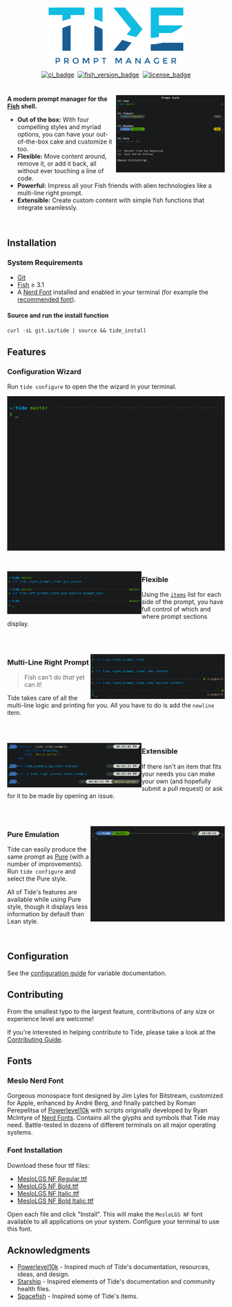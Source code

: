 <div align="center">

<img
   src="resources/images/logo.svg"
   alt="logo.svg"
   width="61.8%"
/>

[![ci_badge][]][actions] ​ [![fish_version_badge][]](#System-Requirements) ​ [![license_badge][]][license] <!-- 0 width spaces on this line -->

</div>

#

<img
   src="resources/images/header.png"
   alt="header.png"
   width="50%"
   align="right"
/>

**A modern prompt manager for the [Fish][] shell.**

- **Out of the box:** With four compelling styles and myriad options, you can have your out-of-the-box cake and customize it too.
- **Flexible:** Move content around, remove it, or add it back, all without ever touching a line of code.
- **Powerful:** Impress all your Fish friends with alien technologies like a multi-line right prompt.
- **Extensible:** Create custom content with simple fish functions that integrate seamlessly.

<br clear="right">

## Installation

### System Requirements

- [Git][]
- [Fish][] ≥ 3.1
- A [Nerd Font][nerd fonts] installed and enabled in your terminal (for example the [recommended font](#fonts)).

#### Source and run the install function

```console
curl -sL git.io/tide | source && tide_install
```

## Features

### Configuration Wizard

Run `tide configure` to open the the wizard in your terminal.

![configuration_wizard][]

<br>

<img
   src="resources/images/flexible.png"
   alt="flexible.png"
   width="61.8%"
   align="left"
/>

### Flexible

Using the [`items`][] list for each side of the prompt, you have full control of which and where prompt sections display.

<br clear="left"><br>

<img
   src="resources/images/multi-line_right_prompt.png"
   alt="multi-line_right_prompt.png"
   width="61.8%"
   align="right"
/>

### Multi-Line Right Prompt

> Fish can't do _that_ yet can it!

Tide takes care of all the multi-line logic and printing for you. All you have to do is add the `newline` item.

<br clear="right"><br>

<img
   src="resources/images/extensible.png"
   alt="extensible.png"
   width="61.8%"
   align="left"
/>

### Extensible

If there isn't an item that fits your needs you can make your own (and hopefully submit a pull request) or ask for it to be made by opening an issue.

<br clear="left"><br>

<img
   src="resources/animations/pure_emulation.gif"
   alt="pure_emulation.gif"
   width="61.8%"
   align="right"
/>

### Pure Emulation

Tide can easily produce the same prompt as [Pure][] (with a number of improvements). Run `tide configure` and select the Pure style.

All of Tide's features are available while using Pure style, though it displays less information by default than Lean style.

<br clear="right">

## Configuration

See the [configuration guide][] for variable documentation.

## Contributing

From the smallest typo to the largest feature, contributions of any size or experience level are welcome!

If you're interested in helping contribute to Tide, please take a look at the [Contributing Guide][].

## Fonts

### Meslo Nerd Font

Gorgeous monospace font designed by Jim Lyles for Bitstream, customized for Apple, enhanced by André Berg, and finally patched by Roman Perepelitsa of [Powerlevel10k][] with scripts originally developed by Ryan McIntyre of [Nerd Fonts][]. Contains all the glyphs and symbols that Tide may need. Battle-tested in dozens of different terminals on all major operating systems.

### Font Installation

Download these four ttf files:

- [MesloLGS NF Regular.ttf][]
- [MesloLGS NF Bold.ttf][]
- [MesloLGS NF Italic.ttf][]
- [MesloLGS NF Bold Italic.ttf][]

Open each file and click "Install". This will make the `MesloLGS NF` font available to all applications on your system. Configure your terminal to use this font.

## Acknowledgments

- [Powerlevel10k][] - Inspired much of Tide's documentation, resources, ideas, and design.
- [Starship][] - Inspired elements of Tide's documentation and community health files.
- [Spacefish][] - Inspired some of Tide's items.

[`items`]: docs/Configuration.md#Items
[actions]: https://github.com/IlanCosman/tide/actions
[ci_badge]: https://github.com/IlanCosman/tide/workflows/CI/badge.svg
[configuration guide]: docs/Configuration.md
[configuration_wizard]: resources/animations/configuration_wizard.gif
[contributing guide]: CONTRIBUTING.md
[fish_version_badge]: https://img.shields.io/badge/fish-3.1.0%2B-blue
[fish]: https://fishshell.com/
[git]: https://git-scm.com/
[license_badge]: https://img.shields.io/github/license/IlanCosman/tide
[license]: LICENSE.md
[meslolgs nf bold italic.ttf]: resources/fonts/mesloLGS_NF_bold_italic.ttf
[meslolgs nf bold.ttf]: resources/fonts/mesloLGS_NF_bold.ttf
[meslolgs nf italic.ttf]: resources/fonts/mesloLGS_NF_italic.ttf
[meslolgs nf regular.ttf]: resources/fonts/mesloLGS_NF_regular.ttf
[nerd fonts]: https://github.com/ryanoasis/nerd-fonts
[powerlevel10k]: https://github.com/romkatv/powerlevel10k/
[pure]: https://github.com/rafaelrinaldi/pure
[spacefish]: https://github.com/matchai/spacefish
[starship]: https://github.com/starship/starship
